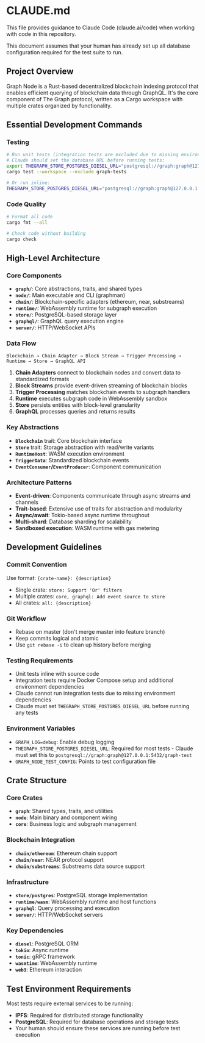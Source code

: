 # CLAUDE.md

This file provides guidance to Claude Code (claude.ai/code) when working with code in this repository.

This document assumes that your human has already set up all database configuration required for the test suite to run.

## Project Overview

Graph Node is a Rust-based decentralized blockchain indexing protocol that enables efficient querying of blockchain data through GraphQL. It's the core component of The Graph protocol, written as a Cargo workspace with multiple crates organized by functionality.

## Essential Development Commands

### Testing

```bash
# Run unit tests (integration tests are excluded due to missing environment dependencies)
# Claude should set the database URL before running tests:
export THEGRAPH_STORE_POSTGRES_DIESEL_URL="postgresql://graph:graph@127.0.0.1:5432/graph-test"
cargo test --workspace --exclude graph-tests

# Or run inline:
THEGRAPH_STORE_POSTGRES_DIESEL_URL="postgresql://graph:graph@127.0.0.1:5432/graph-test" cargo test <test_name>
```

### Code Quality
```bash
# Format all code
cargo fmt --all

# Check code without building
cargo check
```

## High-Level Architecture

### Core Components
- **`graph/`**: Core abstractions, traits, and shared types
- **`node/`**: Main executable and CLI (graphman)
- **`chain/`**: Blockchain-specific adapters (ethereum, near, substreams)
- **`runtime/`**: WebAssembly runtime for subgraph execution
- **`store/`**: PostgreSQL-based storage layer
- **`graphql/`**: GraphQL query execution engine
- **`server/`**: HTTP/WebSocket APIs

### Data Flow
```
Blockchain → Chain Adapter → Block Stream → Trigger Processing → Runtime → Store → GraphQL API
```

1. **Chain Adapters** connect to blockchain nodes and convert data to standardized formats
2. **Block Streams** provide event-driven streaming of blockchain blocks
3. **Trigger Processing** matches blockchain events to subgraph handlers
4. **Runtime** executes subgraph code in WebAssembly sandbox
5. **Store** persists entities with block-level granularity
6. **GraphQL** processes queries and returns results

### Key Abstractions
- **`Blockchain`** trait: Core blockchain interface
- **`Store`** trait: Storage abstraction with read/write variants
- **`RuntimeHost`**: WASM execution environment
- **`TriggerData`**: Standardized blockchain events
- **`EventConsumer`/`EventProducer`**: Component communication

### Architecture Patterns
- **Event-driven**: Components communicate through async streams and channels
- **Trait-based**: Extensive use of traits for abstraction and modularity
- **Async/await**: Tokio-based async runtime throughout
- **Multi-shard**: Database sharding for scalability
- **Sandboxed execution**: WASM runtime with gas metering

## Development Guidelines

### Commit Convention
Use format: `{crate-name}: {description}`
- Single crate: `store: Support 'Or' filters`
- Multiple crates: `core, graphql: Add event source to store`
- All crates: `all: {description}`

### Git Workflow
- Rebase on master (don't merge master into feature branch)
- Keep commits logical and atomic
- Use `git rebase -i` to clean up history before merging

### Testing Requirements
- Unit tests inline with source code
- Integration tests require Docker Compose setup and additional environment dependencies
- Claude cannot run integration tests due to missing environment dependencies
- Claude must set `THEGRAPH_STORE_POSTGRES_DIESEL_URL` before running any tests

### Environment Variables
- `GRAPH_LOG=debug`: Enable debug logging
- `THEGRAPH_STORE_POSTGRES_DIESEL_URL`: Required for most tests - Claude must set this to `postgresql://graph:graph@127.0.0.1:5432/graph-test`
- `GRAPH_NODE_TEST_CONFIG`: Points to test configuration file

## Crate Structure

### Core Crates
- **`graph`**: Shared types, traits, and utilities
- **`node`**: Main binary and component wiring
- **`core`**: Business logic and subgraph management

### Blockchain Integration
- **`chain/ethereum`**: Ethereum chain support
- **`chain/near`**: NEAR protocol support
- **`chain/substreams`**: Substreams data source support

### Infrastructure
- **`store/postgres`**: PostgreSQL storage implementation
- **`runtime/wasm`**: WebAssembly runtime and host functions
- **`graphql`**: Query processing and execution
- **`server/`**: HTTP/WebSocket servers

### Key Dependencies
- **`diesel`**: PostgreSQL ORM
- **`tokio`**: Async runtime
- **`tonic`**: gRPC framework
- **`wasmtime`**: WebAssembly runtime
- **`web3`**: Ethereum interaction

## Test Environment Requirements
Most tests require external services to be running:
- **IPFS**: Required for distributed storage functionality
- **PostgreSQL**: Required for database operations and storage tests
- Your human should ensure these services are running before test execution
